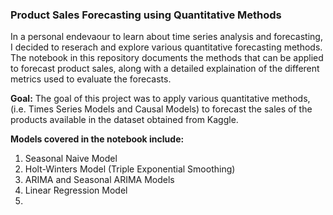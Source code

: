 ### Product Sales Forecasting using Quantitative Methods

In a personal endevaour to learn about time series analysis and forecasting, I decided to reserach and explore various quantitative forecasting methods. The notebook in this repository documents the methods that can be applied to forecast product sales, along with a detailed explaination of the different metrics used to evaluate the forecasts.

<b>Goal:</b> The goal of this project was to apply various quantitative methods, (i.e. Times Series Models and Causal Models) to forecast the sales of the products available in the dataset obtained from Kaggle.

<b> Models covered in the notebook include: </b>

1. Seasonal Naive Model
2. Holt-Winters Model (Triple Exponential Smoothing)
3. ARIMA and Seasonal ARIMA Models
4. Linear Regression Model
5. 
